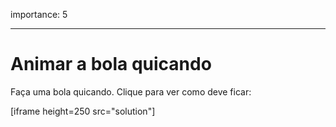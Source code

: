 importance: 5

---

# Animar a bola quicando

Faça uma bola quicando. Clique para ver como deve ficar:

[iframe height=250 src="solution"]
